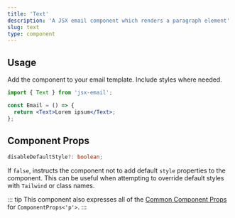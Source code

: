 ```yaml
---
title: 'Text'
description: 'A JSX email component which renders a paragraph element'
slug: text
type: component
---
```


<!--@include: @/include/header.md-->

<!--@include: @/include/install.md-->

## Usage

Add the component to your email template. Include styles where needed.

```jsx
import { Text } from 'jsx-email';

const Email = () => {
  return <Text>Lorem ipsum</Text>;
};
```

## Component Props

```ts
disableDefaultStyle?: boolean;
```

If `false`, instructs the component not to add default `style` properties to the component. This can be useful when attempting to override default styles with `Tailwind` or class names.

::: tip
This component also expresses all of the [Common Component Props](https://react.dev/reference/react-dom/components/common) for `ComponentProps<'p'>`.
:::
